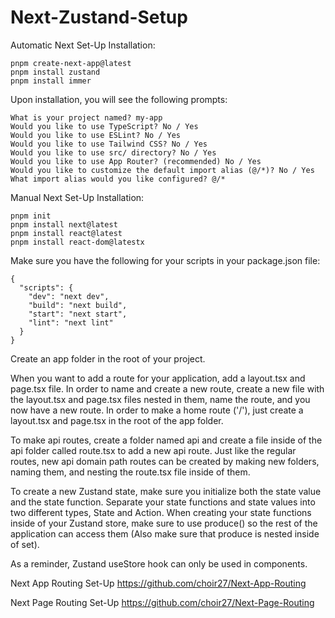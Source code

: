 # Next-Zustand-Setup

Automatic Next Set-Up Installation:

```
pnpm create-next-app@latest
pnpm install zustand
pnpm install immer
```

Upon installation, you will see the following prompts:

```
What is your project named? my-app
Would you like to use TypeScript? No / Yes
Would you like to use ESLint? No / Yes
Would you like to use Tailwind CSS? No / Yes
Would you like to use src/ directory? No / Yes
Would you like to use App Router? (recommended) No / Yes
Would you like to customize the default import alias (@/*)? No / Yes
What import alias would you like configured? @/*
```

Manual Next Set-Up Installation:

```
pnpm init
pnpm install next@latest 
pnpm install react@latest 
pnpm install react-dom@latestx
```

Make sure you have the following for your scripts in your package.json file: 

```
{
  "scripts": {
    "dev": "next dev",
    "build": "next build",
    "start": "next start",
    "lint": "next lint"
  }
}
```

Create an app folder in the root of your project.

When you want to add a route for your application, add a layout.tsx and page.tsx file. In order to name and create a new route, create a new file with the layout.tsx and page.tsx files nested in them, name the route, and you now have a new route.  In order to make a home route ('/'), just create a layout.tsx and page.tsx in the root of the app folder.  

To make api routes, create a folder named api and create a file inside of the api folder called route.tsx to add a new api route.  Just like the regular routes, new api domain path routes can be created by making new folders, naming them, and nesting the route.tsx file inside of them.

To create a new Zustand state, make sure you initialize both the state value and the state function.  Separate your state functions and state values into two different types, State and Action.  When creating your state functions inside of your Zustand store, make sure to use produce() so the rest of the application can access them (Also make sure that produce is nested inside of set).

As a reminder, Zustand useStore hook can only be used in components.

Next App Routing Set-Up
https://github.com/choir27/Next-App-Routing

Next Page Routing Set-Up
https://github.com/choir27/Next-Page-Routing
